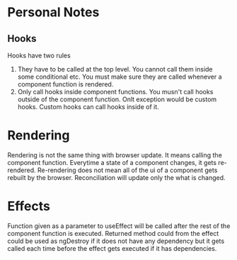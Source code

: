 # Personal Notes
## Hooks
Hooks have two rules
1. They have to be called at the top level. You cannot call them inside some conditional etc. You must make sure they are called whenever a component function is rendered.
2. Only call hooks inside component functions. You musn't call hooks outside of the component function. Onlt exception would be custom hooks. Custom hooks can call hooks inside of it.

# Rendering
Rendering is not the same thing with browser update. It means calling the component function. Everytime a state of a component changes, it gets re-rendered. Re-rendering does not mean all of the ui of a component gets rebuilt by the browser. Reconciliation will update only the what is changed.

# Effects
Function given as a parameter to useEffect will be called after the rest of the component function is executed. Returned method could from the effect could be used as ngDestroy if it does not have any dependency but it gets called each time before the effect gets executed if it has dependencies.